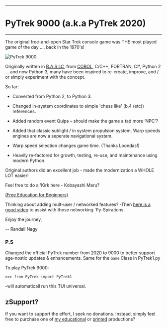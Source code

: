***
# PyTrek 9000 (a.k.a PyTrek 2020)
***

The original free-and-open Star Trek console game was THE most played game of the day .... back in the 1970's! 

![PyTrek 9000](https://github.com/Python3-Training/PyTrek-9000/blob/master/PyTrek.png)

Originally written in [B.A.S.I.C](https://github.com/soft9000/Blog9000/blob/master/BASIC/SuperStarTrek_1973_10_00/STTR1.BAS), from [COBOL](https://github.com/soft9000/COBOL/tree/main/star_trek/star_trek.COB), C/C++, FORTRAN, C#, Python 2 ... and now Python 3, many have been inspired to re-create, improve, and / or simply experiment with the concept.

So far:

* Converted from Python 2, to Python 3. 

* Changed in-system coordinates to simple 'chess like' (b,4 (etc)) references.

* Added random event Quips – should make the game a tad more ‘NPC’?

* Added that classic sublight / in system propulsion system. Warp speeds engines are now a seperate navigational system.

* Warp speed selection changes game time. (Thanks Loondas!)

* Heavily re-factored for growth, testing, re-use, and maintenance using modern Python.

Original authors did an excellent job - made the modernization a WHOLE LOT easier!

Feel free to do a 'Kirk here - Kobayashi Maru?

[(Free Education for Beginners)](https://www.udemy.com/course/python-1000-the-python-primer/?referralCode=A22C48BD99DBF167A3DE)

Thinking about adding mult-user / networked features? -Then [here is a good video](https://www.oreilly.com/library/view/tcpip-and-udpip/9781484294543/) to assist with those networking 'Py-Spirations.



Enjoy the journey,


-- Randall Nagy

### P.S
Changed the official PyTrek number from 2020 to 9000 to better support age-nostic updates & enhancements. Same for the `Game` Class in PyTrek1.py

To play PyTrek 9000:

```
>>> from PyTrek import PyTrek1
```
-will automaticall run this TUI universal.


## zSupport?
If you want to support the effort, I seek no donations. Instead, simply feel free to purchase one of [my educational](https://www.udemy.com/user/randallnagy2/) or [printed](https://www.amazon.com/Randall-Nagy/e/B08ZJLH1VN?ref=sr_ntt_srch_lnk_1&qid=1660050704&sr=8-1) productions?


